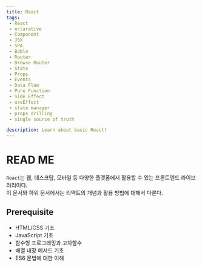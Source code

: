 ```yaml
---
title: React
tags: 
 - React
 - eclarative
 - Component
 - JSX
 - SPA
 - Bable
 - Router
 - Browse Router
 - State
 - Props
 - Events
 - Data Flow
 - Pure Function
 - Side Effect
 - useEffect
 - state manager
 - props drilling
 - single source of truth

description: Learn about basic React!
---
```



# READ ME
`React`는 웹, 데스크탑, 모바일 등 다양한 플랫폼에서 활용할 수 있는 프론트엔드 라이브러리이다.  
이 문서와 하위 문서에서는 리액트의 개념과 활용 방법에 대해서 다룬다.  

## Prerequisite
- HTML/CSS 기초
- JavaScript 기초
- 함수형 프로그래밍과 고차함수
- 배열 내장 메서드 기초
- ES6 문법에 대한 이해